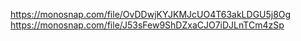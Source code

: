 https://monosnap.com/file/OvDDwjKYJKMJcUO4T63akLDGU5j8Og
https://monosnap.com/file/J53sFew9ShDZxaCJO7iDJLnTCm4zSp